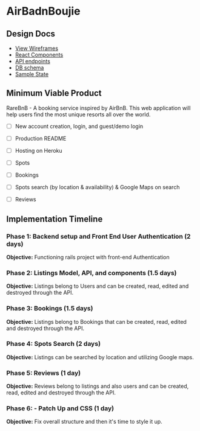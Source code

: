 # AirBadnBoujie

[Heroku link]: heroku

## Design Docs
* [View Wireframes][wireframes]
* [React Components][components]
* [API endpoints][api-endpoints]
* [DB schema][schema]
* [Sample State][sample-state]

[wireframes]: /docs/wireframes
[components]: /docs/component-hierarchy.md
[sample-state]: /docs/sample-state.md
[api-endpoints]: /docs/api-endpoints.md
[schema]: /docs/schema.md

## Minimum Viable Product

RareBnB - A booking service inspired by AirBnB. This web application will help users find the most unique resorts all over the world.

- [ ] New account creation, login, and guest/demo login
- [ ] Production README
- [ ] Hosting on Heroku
- [ ] Spots
- [ ] Bookings
- [ ] Spots search (by location & availability) & Google Maps on search
- [ ] Reviews


## Implementation Timeline

### Phase 1: Backend setup and Front End User Authentication (2 days)

**Objective:** Functioning rails project with front-end Authentication

### Phase 2: Listings Model, API, and components (1.5 days)

**Objective:** Listings belong to Users and can be created, read, edited and destroyed through
the API.

### Phase 3: Bookings (1.5 days)

**Objective:** Listings belong to Bookings that can be created, read, edited and destroyed through the API.

### Phase 4: Spots Search (2 days)

**Objective:** Listings can be searched by location and utilizing Google maps.

### Phase 5: Reviews (1 day)

**Objective:** Reviews belong to listings and also users and can be created, read, edited and destroyed through the API.

### Phase 6: - Patch Up and CSS (1 day)

**Objective:** Fix overall structure and then it's time to style it up.
